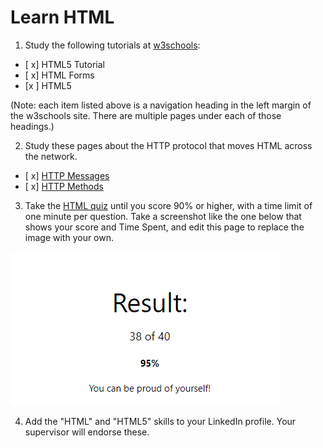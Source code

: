 # Learn HTML

1. Study the following tutorials at [w3schools](https://www.w3schools.com/html/default.asp):
- [ x] HTML5 Tutorial
- [ x] HTML Forms
- [x ] HTML5

(Note: each item listed above is a navigation heading in the left margin of the w3schools site. There are multiple pages under each of those headings.)

2. Study these pages about the HTTP protocol that moves HTML across the network.
- [ x] [HTTP Messages](https://www.w3schools.com/tags/ref_httpmessages.asp)
- [ x] [HTTP Methods](https://www.w3schools.com/tags/ref_httpmethods.asp)

3. Take the [HTML quiz](https://www.w3schools.com/quiztest/quiztest.asp?Qtest=HTML) until you score 90% or higher, with a time limit of one minute per question. Take a screenshot like the one below that shows your score and Time Spent, and edit this page to replace the image with your own.

![My image](./HTML-Results.png)

4. Add the "HTML" and "HTML5" skills to your LinkedIn profile. Your supervisor will endorse these.

  
